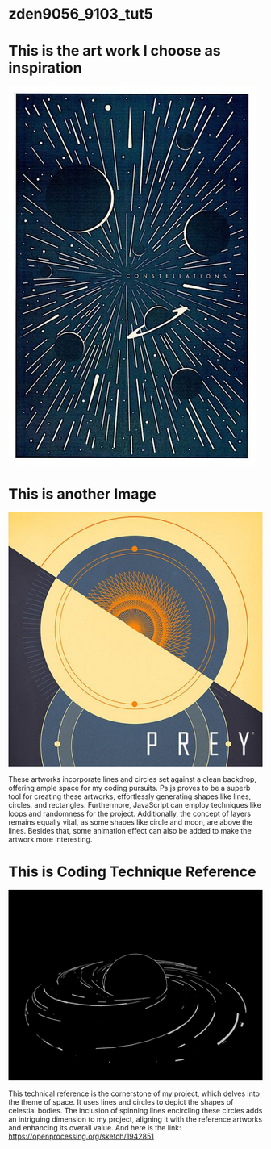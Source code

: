 # zden9056_9103_tut5

# This is the art work I choose as inspiration
![This is the Inspiration Artwork](assets/week8quiz.jpg "Inspiration Artworks")



# This is another Image
![Another image](assets/week8quiz2.jpg "second inspiration")

These artworks incorporate lines and circles set against a clean backdrop, offering ample space for my coding pursuits. Ps.js proves to be a superb tool for creating these artworks, effortlessly generating shapes like lines, circles, and rectangles. Furthermore, JavaScript can employ techniques like loops and randomness for the project. Additionally, the concept of layers remains equally vital, as some shapes like circle and moon, are above the lines. Besides that, some animation effect can also be added to make the artwork more interesting.

# This is Coding Technique Reference
![Part 2](assets/img_9-28_11-16-10.jpg "openprecess")

This technical reference is the cornerstone of my project, which delves into the theme of space. It uses lines and circles to depict the shapes of celestial bodies. The inclusion of spinning lines encircling these circles adds an intriguing dimension to my project, aligning it with the reference artworks and enhancing its overall value. And here is the link: https://openprocessing.org/sketch/1942851





